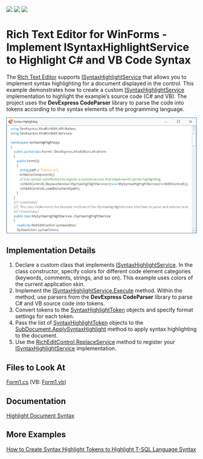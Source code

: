 <!-- default badges list -->
![](https://img.shields.io/endpoint?url=https://codecentral.devexpress.com/api/v1/VersionRange/128611884/12.1.6%2B)
[![](https://img.shields.io/badge/Open_in_DevExpress_Support_Center-FF7200?style=flat-square&logo=DevExpress&logoColor=white)](https://supportcenter.devexpress.com/ticket/details/E2993)
[![](https://img.shields.io/badge/📖_How_to_use_DevExpress_Examples-e9f6fc?style=flat-square)](https://docs.devexpress.com/GeneralInformation/403183)
<!-- default badges end -->

# Rich Text Editor for WinForms - Implement ISyntaxHighlightService to Highlight C# and VB Code Syntax

The [Rich Text Editor](https://docs.devexpress.com/WindowsForms/4946/controls-and-libraries/rich-text-editor) supports [ISyntaxHighlightService](https://docs.devexpress.com/OfficeFileAPI/DevExpress.XtraRichEdit.Services.ISyntaxHighlightService) that allows you to implement syntax highlighting for a document displayed in the control. This example demonstrates how to create a custom [ISyntaxHighlightService](https://docs.devexpress.com/OfficeFileAPI/DevExpress.XtraRichEdit.Services.ISyntaxHighlightService) implementation to highlight the example’s source code (C# and VB). The project uses the **DevExpress CodeParser** library to parse the code into tokens according to the syntax elements of the programming language.

![Rich Text Editor - Highlight Code Syntax](./images/rich-text-editor-highlight-code-syntax.png)

## Implementation Details

1.	Declare a custom class that implements [ISyntaxHighlightService](https://docs.devexpress.com/OfficeFileAPI/DevExpress.XtraRichEdit.Services.ISyntaxHighlightService). In the class constructor, specify colors for different code element categories (keywords, comments, strings, and so on). This example uses colors of the current application skin.
2.	Implement the [ISyntaxHighlightService.Execute](https://docs.devexpress.com/OfficeFileAPI/DevExpress.XtraRichEdit.Services.ISyntaxHighlightService.Execute) method. Within the method, use parsers from the **DevExpress CodeParser** library to parse C# and VB source code into tokens.
3.	Convert tokens to the [SyntaxHighlightToken](https://docs.devexpress.com/OfficeFileAPI/DevExpress.XtraRichEdit.API.Native.SyntaxHighlightToken) objects and specify format settings for each token. 
4.	Pass the list of [SyntaxHighlightToken](https://docs.devexpress.com/OfficeFileAPI/DevExpress.XtraRichEdit.API.Native.SyntaxHighlightToken) objects to the [SubDocument.ApplySyntaxHighlight](https://docs.devexpress.com/OfficeFileAPI/DevExpress.XtraRichEdit.API.Native.SubDocument.ApplySyntaxHighlight(System.Collections.Generic.List-DevExpress.XtraRichEdit.API.Native.SyntaxHighlightToken-)) method to apply syntax highlighting to the document. 
5.	Use the [RichEditControl.ReplaceService<T>](https://docs.devexpress.com/WindowsForms/DevExpress.XtraRichEdit.RichEditControl.ReplaceService--1(--0)) method to register your [ISyntaxHighlightService](https://docs.devexpress.com/OfficeFileAPI/DevExpress.XtraRichEdit.Services.ISyntaxHighlightService) implementation.


## Files to Look At

[Form1.cs](./CS/SyntaxHighlightSimple/Form1.cs) (VB: [Form1.vb](./VB/SyntaxHighlightSimple/Form1.vb))

## Documentation

[Highlight Document Syntax](https://docs.devexpress.com/WindowsForms/12107/controls-and-libraries/rich-text-editor/examples/automation/how-to-highlight-document-syntax)

## More Examples

[How to Create Syntax Highlight Tokens to Highlight T-SQL Language Syntax](https://supportcenter.devexpress.com/ticket/details/e4139/how-to-implement-t-sql-language-syntax-highlighting-by-creating-syntax-highlight-tokens)
